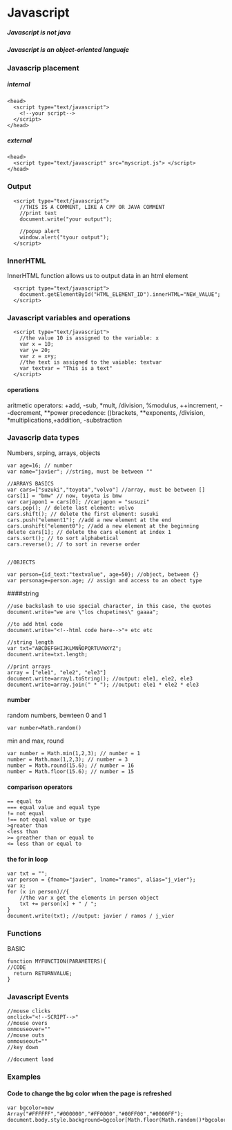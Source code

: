 # Javascript
##### Javascript is not java
##### Javascript is an object-oriented languaje

### Javascrip placement 
##### internal
```
<head> 
  <script type="text/javascript">
    <!--your script-->
  </script> 
</head>
```
##### external
```
<head> 
  <script type="text/javascript" src="myscript.js"> </script> 
</head>
```

### Output 
```
  <script type="text/javascript">
    //THIS IS A COMMENT, LIKE A CPP OR JAVA COMMENT 
    //print text
    document.write("your output");
  
    //popup alert
    window.alert("tyour output");
  </script> 
```

### InnerHTML
InnerHTML function allows us to output data in an html element
```
  <script type="text/javascript">
    document.getElementById("HTML_ELEMENT_ID").innerHTML="NEW_VALUE";
  </script> 
```

### Javascript variables and operations
```
  <script type="text/javascript">
    //the value 10 is assigned to the variable: x 
    var x = 10;
    var y= 20;
    var z = x+y;
    //the text is assigned to the vaiable: textvar 
    var textvar = "This is a text"
  </script> 
```
#### operations
aritmetic operators:
+add, -sub, *mult, /division, %modulus, ++increment, --decrement, **power
precedence:
()brackets, **exponents, /division, *multiplications,+addition, -substraction


### Javascrip data types 
Numbers, srping, arrays, objects
```
var age=16; // number
var name="javier"; //string, must be between ""

//ARRAYS BASICS
var cars=["suzuki","toyota","volvo"] //array, must be between []
cars[1] = "bmw" // now, toyota is bmw
var carjapon1 = cars[0]; //carjapon = "susuzi"
cars.pop(); // delete last element: volvo
cars.shift(); // delete the first element: susuki
cars.push("element1"); //add a new element at the end
cars.unshift("element0"); //add a new element at the beginning
delete cars[1]; // delete the cars element at index 1
cars.sort(); // to sort alphabetical
cars.reverse(); // to sort in reverse order 


//OBJECTS

var person={id_text:"textvalue", age=50}; //object, between {}
var personage=person.age; // assign and access to an obect type

```

####string
```
//use backslash to use special character, in this case, the quotes
document.write="we are \"los chupetines\" gaaaa";

//to add html code
document.write="<!--html code here-->"+ etc etc

//string length
var txt="ABCDEFGHIJKLMNÑOPQRTUVWXYZ";
document.write=txt.length;

//print arrays
array = ["ele1", "ele2", "ele3"]
document.write=array1.toString(); //output: ele1, ele2, ele3 
document.write=array.join(" * "); //output: ele1 * ele2 * ele3
```

#### number

random numbers, bewteen 0 and 1
```
var number=Math.random()
```

min and max, round
```
var number = Math.min(1,2,3); // number = 1
number = Math.max(1,2,3); // number = 3
number = Math.round(15.6); // number = 16
number = Math.floor(15.6); // number = 15
```

#### comparison operators 
```
== equal to
=== equal value and equal type
!= not equal
!== not equal value or type
>greater than
<less than
>= greather than or equal to
<= less than or equal to
```

#### the for in loop
```
var txt = "";
var person = {fname="javier", lname="ramos", alias="j_vier"};
var x;
for (x in person)//{
    //the var x get the elements in person object
    txt += person[x] + " / ";
}
document.write(txt); //output: javier / ramos / j_vier
```


### Functions
BASIC
```
function MYFUNCTION(PARAMETERS){
//CODE
  return RETURNVALUE; 
}
```

### Javascript Events 
```
//mouse clicks
onclick="<!--SCRIPT-->"
//mouse overs
onmouseover=""
//mouse outs
onmouseout=""
//key down

//document load

```

### Examples
#### Code to change the bg color when the page is refreshed 
```
var bgcolor=new Array("#FFFFFF","#000000","#FF0000","#00FF00","#0000FF");
document.body.style.background=bgcolor[Math.floor(Math.random()*bgcolor.length)];
```

